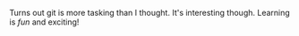 Turns out git is more tasking than I thought. It's interesting though. Learning is *fun* and exciting!
